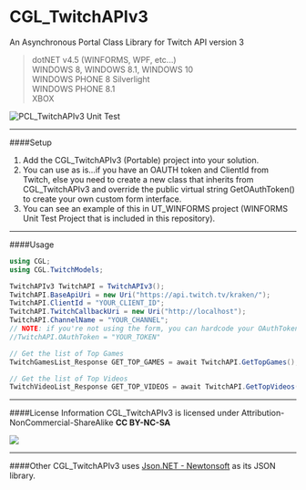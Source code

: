 
# CGL_TwitchAPIv3
An Asynchronous Portal Class Library for Twitch API version 3

>dotNET v4.5 (WINFORMS, WPF, etc...)<br>
>WINDOWS 8, WINDOWS 8.1, WINDOWS 10<br>
>WINDOWS PHONE 8 Silverlight<br>
>WINDOWS PHONE 8.1<br> 
>XBOX<br> 

<img src="http://i.imgur.com/SslrEi2.png" alt="PCL_TwitchAPIv3 Unit Test">


---

####Setup

1. Add the CGL_TwitchAPIv3 (Portable) project into your solution.
2. You can use as is...if you have an OAUTH token and ClientId from Twitch, else you need to create a new class that inherits from CGL_TwitchAPIv3 and override the public virtual string GetOAuthToken() to create your own custom form interface.
3. You can see an example of this in UT_WINFORMS project (WINFORMS Unit Test Project that is included in this repository).

---

####Usage

```C#
using CGL;
using CGL.TwitchModels;

TwitchAPIv3 TwitchAPI = TwitchAPIv3();
TwitchAPI.BaseApiUri = new Uri("https://api.twitch.tv/kraken/");
TwitchAPI.ClientId = "YOUR_CLIENT_ID";
TwitchAPI.TwitchCallbackUri = new Uri("http://localhost");
TwitchAPI.ChannelName = "YOUR_CHANNEL";
// NOTE: if you're not using the form, you can hardcode your OAuthToken here
//TwitchAPI.OAuthToken = "YOUR_TOKEN"

// Get the list of Top Games
TwitchGamesList_Response GET_TOP_GAMES = await TwitchAPI.GetTopGames();

// Get the list of Top Videos
TwitchVideoList_Response GET_TOP_VIDEOS = await TwitchAPI.GetTopVideos();
```

---

####License Information
CGL_TwitchAPIv3 is licensed under Attribution-NonCommercial-ShareAlike **CC BY-NC-SA**

<a href="https://creativecommons.org/licenses/by-nc-sa/4.0/"><img src="https://licensebuttons.net/l/by-nc-sa/3.0/88x31.png"></a>

---

####Other
CGL_TwitchAPIv3 uses <a href="http://www.newtonsoft.com/json">Json.NET - Newtonsoft</a> as its JSON library.





